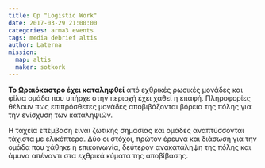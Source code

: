 ```yaml
---
title: Op "Logistic Work"
date: 2017-03-29 21:00:00
categories: arma3 events
tags: media debrief altis
author: Laterna
mission:
  map: altis
  maker: sotkork
---
```



**Το Ωραιόκαστρο έχει καταληφθεί** από εχθρικές ρωσικές μονάδες και φίλια ομάδα που υπήρχε στην περιοχή έχει χαθεί η επαφή. Πληροφορίες θέλουν πως επιπρόσθετες μονάδες αποβιβάζονται βόρεια της πόλης για την ενίσχυση των καταληψιών.

Η ταχεία επέμβαση είναι ζωτικής σημασίας και ομάδες αναπτύσσονται τάχιστα με ελικόπτερα. Δύο οι στόχοι, πρώτον έρευνα και διάσωση για την ομάδα που χάθηκε η επικοινωνία, δεύτερον ανακατάληψη της πόλης και άμυνα απέναντι στα εχθρικά κύματα της αποβίβασης.
